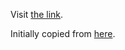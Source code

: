 Visit [the link](https://The-Gupta.github.io).

Initially copied from [here](https://github.com/bchiang7/bchiang7.github.io).
